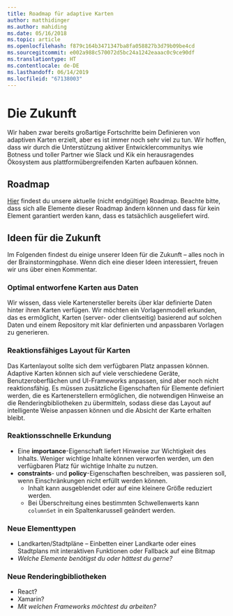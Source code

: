 ```yaml
---
title: Roadmap für adaptive Karten
author: matthidinger
ms.author: mahiding
ms.date: 05/16/2018
ms.topic: article
ms.openlocfilehash: f879c164b3471347ba8fa058827b3d79b09be4cd
ms.sourcegitcommit: e002a988c570072d5bc24a1242eaaac0c9ce90df
ms.translationtype: HT
ms.contentlocale: de-DE
ms.lasthandoff: 06/14/2019
ms.locfileid: "67138003"
---
```

# <a name="future-work"></a>Die Zukunft

Wir haben zwar bereits großartige Fortschritte beim Definieren von adaptiven Karten erzielt, aber es ist immer noch sehr viel zu tun. Wir hoffen, dass wir durch die Unterstützung aktiver Entwicklercommunitys wie Botness und toller Partner wie Slack und Kik ein herausragendes Ökosystem aus plattformübergreifenden Karten aufbauen können.

## <a name="roadmap"></a>Roadmap

[Hier](https://portal.productboard.com/adaptivecards/1-adaptive-cards-portal/tabs/1-backlog) findest du unsere aktuelle (nicht endgültige) Roadmap. Beachte bitte, dass sich alle Elemente dieser Roadmap ändern können und dass für kein Element garantiert werden kann, dass es tatsächlich ausgeliefert wird.

## <a name="future-ideas"></a>Ideen für die Zukunft

Im Folgenden findest du einige unserer Ideen für die Zukunft – alles noch in der Brainstormingphase. Wenn dich eine dieser Ideen interessiert, freuen wir uns über einen Kommentar.

### <a name="great-looking-cards-from-data"></a>Optimal entworfene Karten aus Daten

Wir wissen, dass viele Kartenersteller bereits über klar definierte Daten hinter ihren Karten verfügen. Wir möchten ein Vorlagenmodell erkunden, das es ermöglicht, Karten (server- oder clientseitig) basierend auf solchen Daten und einem Repository mit klar definierten und anpassbaren Vorlagen zu generieren.

### <a name="make-cards-responsive"></a>Reaktionsfähiges Layout für Karten

Das Kartenlayout sollte sich dem verfügbaren Platz anpassen können. Adaptive Karten können sich auf viele verschiedene Geräte, Benutzeroberflächen und UI-Frameworks anpassen, sind aber noch nicht reaktionsfähig. Es müssen zusätzliche Eigenschaften für Elemente definiert werden, die es Kartenerstellern ermöglichen, die notwendigen Hinweise an die Renderingbibliotheken zu übermitteln, sodass diese das Layout auf intelligente Weise anpassen können und die Absicht der Karte erhalten bleibt.

### <a name="responsive-exploration"></a>Reaktionsschnelle Erkundung

* Eine **importance**-Eigenschaft liefert Hinweise zur Wichtigkeit des Inhalts. Weniger wichtige Inhalte können verworfen werden, um den verfügbaren Platz für wichtige Inhalte zu nutzen.
* **constraints**- und **policy**-Eigenschaften beschreiben, was passieren soll, wenn Einschränkungen nicht erfüllt werden können. 
  * Inhalt kann ausgeblendet oder auf eine kleinere Größe reduziert werden.
  * Bei Überschreitung eines bestimmten Schwellenwerts kann `columnSet` in ein Spaltenkarussell geändert werden.

### <a name="new-element-types"></a>Neue Elementtypen

* Landkarten/Stadtpläne – Einbetten einer Landkarte oder eines Stadtplans mit interaktiven Funktionen oder Fallback auf eine Bitmap
* *Welche Elemente benötigst du oder hättest du gerne?*

### <a name="new-rendering-libraries"></a>Neue Renderingbibliotheken

* React?
* Xamarin?
* *Mit welchen Frameworks möchtest du arbeiten?*
